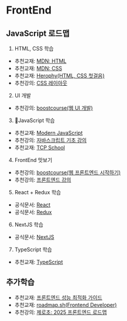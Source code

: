 # FrontEnd

## JavaScript 로드맵
1) HTML, CSS 학습
- 추천교재: [MDN: HTML](https://developer.mozilla.org/en-US/docs/Learn_web_development/Core/Structuring_content)
- 추천교재: [MDN: CSS](https://developer.mozilla.org/en-US/docs/Learn_web_development/Core/Styling_basics)
- 추천교재: [Herophy(HTML, CSS 첫걸음)](https://www.heropy.dev/p/xCoQJR)
- 추천강의: [CSS 레이아웃](https://www.youtube.com/playlist?list=PLFeNz2ojQZjso4ZJVeeMWR72l8s9V8Ym9)
2) UI 개발
- 추천강의: [boostcourse(웹 UI 개발)](https://www.boostcourse.org/web344)
3) JavaScript 학습
- 추천교재: [Modern JavaScript](https://ko.javascript.info/)
- 추천강의: [자바스크립트 기초 강의](https://www.youtube.com/playlist?list=PLv2d7VI9OotTVOL4QmPfvJWPJvkmv6h-2)
- 추천교재: [TCP School](https://tcpschool.com/javascript/intro)
4) FrontEnd 맛보기
- 추천강의: [boostcourse(웹 프론트엔드 시작하기)](https://www.boostcourse.org/web231)
- 추천강의: [프론트엔드 강의](https://www.youtube.com/playlist?list=PLv2d7VI9OotQ1F92Jp9Ce7ovHEsuRQB3Y)
5) React + Redux 학습
- 공식문서: [React](https://ko.react.dev/)
- 공식문서: [Redux](https://redux.js.org/)
6) NextJS 학습
- 공식문서: [NextJS](https://nextjs.org/)
7) TypeScript 학습
- 추천교재: [TypeScript](https://www.typescriptlang.org/ko/docs/handbook/intro.html)

## 추가학습
- 추천교재: [프론트엔드 성능 최적화 가이드](https://product.kyobobook.co.kr/detail/S000200178292)
- 추천교재: [roadmap.sh(Frontend Developer)](https://roadmap.sh/frontend) 
- 추천강의: [제로초: 2025 프론트엔드 로드맵](https://www.youtube.com/watch?v=ui6EbPMMkyw)
